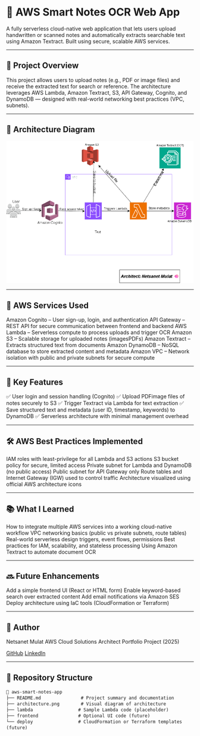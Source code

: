 # 📝 AWS Smart Notes OCR Web App

A fully serverless cloud-native web application that lets users upload handwritten or scanned notes and automatically extracts searchable text using Amazon Textract. Built using secure, scalable AWS services.

---

## 🚀 Project Overview

This project allows users to upload notes (e.g., PDF or image files) and receive the extracted text for search or reference. The architecture leverages AWS Lambda, Amazon Textract, S3, API Gateway, Cognito, and DynamoDB — designed with real-world networking best practices (VPC, subnets).

---

## 📌 Architecture Diagram

![Architecture Diagram](aws-smart-notes-ocr-architecture.png)

---

## 🔧 AWS Services Used

 Amazon Cognito – User sign-up, login, and authentication
 API Gateway – REST API for secure communication between frontend and backend
 AWS Lambda – Serverless compute to process uploads and trigger OCR
 Amazon S3 – Scalable storage for uploaded notes (imagesPDFs)
 Amazon Textract – Extracts structured text from documents
 Amazon DynamoDB – NoSQL database to store extracted content and metadata
 Amazon VPC – Network isolation with public and private subnets for secure compute

---

## 🎯 Key Features

 ✅ User login and session handling (Cognito)
 ✅ Upload PDFimage files of notes securely to S3
 ✅ Trigger Textract via Lambda for text extraction
 ✅ Save structured text and metadata (user ID, timestamp, keywords) to DynamoDB
 ✅ Serverless architecture with minimal management overhead

---

## 🛠️ AWS Best Practices Implemented

 IAM roles with least-privilege for all Lambda and S3 actions
 S3 bucket policy for secure, limited access
 Private subnet for Lambda and DynamoDB (no public access)
 Public subnet for API Gateway only
 Route tables and Internet Gateway (IGW) used to control traffic
 Architecture visualized using official AWS architecture icons

---

## 📚 What I Learned

 How to integrate multiple AWS services into a working cloud-native workflow
 VPC networking basics (public vs private subnets, route tables)
 Real-world serverless design triggers, event flows, permissions
 Best practices for IAM, scalability, and stateless processing
 Using Amazon Textract to automate document OCR

---

## 🔜 Future Enhancements

 Add a simple frontend UI (React or HTML form)
 Enable keyword-based search over extracted content
 Add email notifications via Amazon SES
 Deploy architecture using IaC tools (CloudFormation or Terraform)

---

## 👤 Author

Netsanet Mulat
AWS Cloud Solutions Architect Portfolio Project (2025)

[GitHub](https://github.com/netsanet-aws)
[LinkedIn](https://www.linkedin.com/in/netsanet-mulat-034b37301/)

---

## 📂 Repository Structure

```
📁 aws-smart-notes-app
├── README.md               # Project summary and documentation
├── architecture.png        # Visual diagram of architecture
├── lambda                 # Sample Lambda code (placeholder)
├── frontend               # Optional UI code (future)
└── deploy                 # CloudFormation or Terraform templates (future)
```
